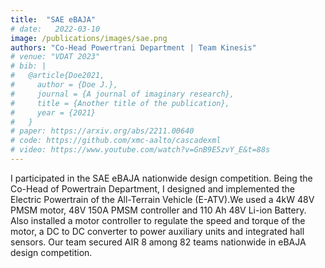 ```yaml
---
title:  "SAE eBAJA"
# date:   2022-03-10
image: /publications/images/sae.png
authors: "Co-Head Powertrani Department | Team Kinesis"
# venue: "VDAT 2023"
# bib: |
#   @article{Doe2021,
#     author = {Doe J.},
#     journal = {A journal of imaginary research},
#     title = {Another title of the publication},
#     year = {2021}
#   }
# paper: https://arxiv.org/abs/2211.00640
# code: https://github.com/xmc-aalto/cascadexml
# video: https://www.youtube.com/watch?v=GnB9E5zvY_E&t=88s
---
```

I participated in the SAE eBAJA nationwide design competition. Being the Co-Head of Powertrain Department, I designed and implemented the Electric Powertrain of the All-Terrain Vehicle (E-ATV).We used a 4kW 48V PMSM motor, 48V 150A PMSM controller and 110 Ah 48V Li-ion Battery. Also installed a motor controller to regulate the speed and torque of the motor, a DC to DC converter to power auxiliary units and integrated hall sensors. Our team secured AIR 8 among 82 teams nationwide in eBAJA design competition.

